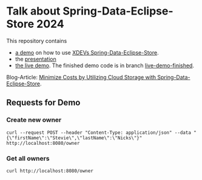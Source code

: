 # Talk about Spring-Data-Eclipse-Store 2024
This repository contains 
* [a demo](demo/) on how to use [XDEVs Spring-Data-Eclipse-Store](https://github.com/xdev-software/spring-data-eclipse-store).
* the [presentation](presentation/presentation.pdf)
* [the live demo](live/). The finished demo code is in branch [live-demo-finished](https://github.com/JohannesRabauer/talk-2024-spring-data-eclipse-store/tree/live-demo-finished).

Blog-Article: [Minimize Costs by Utilizing Cloud Storage with Spring-Data-Eclipse-Store](https://foojay.io/today/minimize-costs-by-utilizing-cloud-storage-with-spring-data-eclipse-store/).

## Requests for Demo
### Create new owner
```
curl --request POST --header "Content-Type: application/json" --data "{\"firstName\":\"Stevie\",\"lastName\":\"Nicks\"}" http://localhost:8080/owner
```

### Get all owners
```
curl http://localhost:8080/owner
```